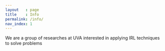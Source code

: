 ```yaml
---
layout   : page
title    : Info
permalink: /info/
nav_index: 1
---
```

We are a group of researches at UVA interested in applying IRL techniques to solve problems
